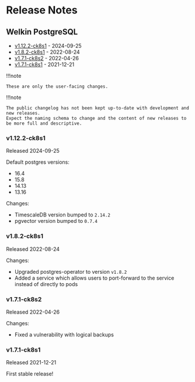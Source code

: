# Release Notes

## Welkin PostgreSQL

<!-- BEGIN TOC -->

- [v1.12.2-ck8s1](#v1122-ck8s1) - 2024-09-25
- [v1.8.2-ck8s1](#v182-ck8s1) - 2022-08-24
- [v1.7.1-ck8s2](#v171-ck8s2) - 2022-04-26
- [v1.7.1-ck8s1](#v171-ck8s1) - 2021-12-21
<!-- END TOC -->

!!!note

    These are only the user-facing changes.

!!!note

    The public changelog has not been kept up-to-date with development and new releases.
    Expect the naming schema to change and the content of new releases to be more full and descriptive.

### v1.12.2-ck8s1

Released 2024-09-25

Default postgres versions:

- 16.4
- 15.8
- 14.13
- 13.16

Changes:

- TimescaleDB version bumped to `2.14.2`
- pgvector version bumped to `0.7.4`

### v1.8.2-ck8s1

Released 2022-08-24

Changes:

- Upgraded postgres-operator to version `v1.8.2`
- Added a service which allows users to port-forward to the service instead of directly to pods

### v1.7.1-ck8s2

Released 2022-04-26

Changes:

- Fixed a vulnerability with logical backups

### v1.7.1-ck8s1

Released 2021-12-21

First stable release!
